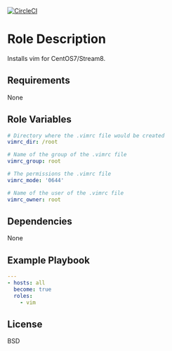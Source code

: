 [![CircleCI](https://circleci.com/gh/ansible-roles-mamono210/vim/tree/main.svg?style=svg)](https://circleci.com/gh/ansible-roles-mamono210/vim/tree/main)

Role Description
=========

Installs vim for CentOS7/Stream8.

Requirements
------------

None

Role Variables
--------------

```YAML
# Directory where the .vimrc file would be created
vimrc_dir: /root

# Name of the group of the .vimrc file
vimrc_group: root

# The permissions the .vimrc file
vimrc_mode: '0644'

# Name of the user of the .vimrc file
vimrc_owner: root
```

Dependencies
------------

None

Example Playbook
----------------

```YAML
---
- hosts: all
  become: true
  roles:
    - vim
```

License
-------

BSD
